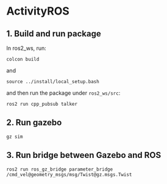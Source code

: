 # ActivityROS

## 1. Build and run package

In ros2_ws, run:

```
colcon build
```

and

```
source ../install/local_setup.bash
```

and then run the package under `ros2_ws/src`:

```
ros2 run cpp_pubsub talker
```

## 2. Run gazebo

```
gz sim
```

## 3. Run bridge between Gazebo and ROS

```
ros2 run ros_gz_bridge parameter_bridge /cmd_vel@geometry_msgs/msg/Twist@gz.msgs.Twist
```
